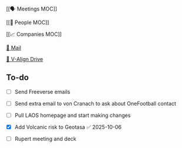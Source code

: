 [[🗣️ Meetings MOC]] 

[[👥 People MOC]] 

[[📈 Companies MOC]]

[📧 Mail](https://outlook.office.com/mail/)

[💾 V-Align Drive](https://wizzics-my.sharepoint.com/personal/dean_assuringbusiness_com/_layouts/15/onedrive.aspx?id=%2Fpersonal%2Fdean_assuringbusiness_com%2FDocuments%2FVCXO%2FClients%2FV-Align&ga=1)

## To-do

- [ ] Send Freeverse emails
- [ ] Send extra email to von Cranach to ask about OneFootball contact
- [ ] Pull LAOS homepage and start making changes
- [x] Add Volcanic risk to Geotasa ✅ 2025-10-06
- [ ] Rupert meeting and deck




